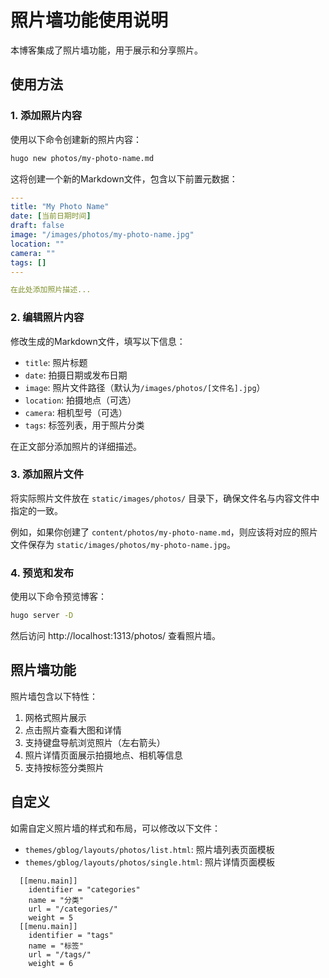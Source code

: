 # 照片墙功能使用说明

本博客集成了照片墙功能，用于展示和分享照片。

## 使用方法

### 1. 添加照片内容

使用以下命令创建新的照片内容：

```bash
hugo new photos/my-photo-name.md
```

这将创建一个新的Markdown文件，包含以下前置元数据：

```yaml
---
title: "My Photo Name"
date: [当前日期时间]
draft: false
image: "/images/photos/my-photo-name.jpg"
location: ""
camera: ""
tags: []
---

在此处添加照片描述...
```

### 2. 编辑照片内容

修改生成的Markdown文件，填写以下信息：

- `title`: 照片标题
- `date`: 拍摄日期或发布日期
- `image`: 照片文件路径（默认为`/images/photos/[文件名].jpg`）
- `location`: 拍摄地点（可选）
- `camera`: 相机型号（可选）
- `tags`: 标签列表，用于照片分类

在正文部分添加照片的详细描述。

### 3. 添加照片文件

将实际照片文件放在 `static/images/photos/` 目录下，确保文件名与内容文件中指定的一致。

例如，如果你创建了 `content/photos/my-photo-name.md`，则应该将对应的照片文件保存为 `static/images/photos/my-photo-name.jpg`。

### 4. 预览和发布

使用以下命令预览博客：

```bash
hugo server -D
```

然后访问 http://localhost:1313/photos/ 查看照片墙。

## 照片墙功能

照片墙包含以下特性：

1. 网格式照片展示
2. 点击照片查看大图和详情
3. 支持键盘导航浏览照片（左右箭头）
4. 照片详情页面展示拍摄地点、相机等信息
5. 支持按标签分类照片

## 自定义

如需自定义照片墙的样式和布局，可以修改以下文件：

- `themes/gblog/layouts/photos/list.html`: 照片墙列表页面模板
- `themes/gblog/layouts/photos/single.html`: 照片详情页面模板 


```tom
  [[menu.main]]
    identifier = "categories"
    name = "分类"
    url = "/categories/"
    weight = 5
  [[menu.main]]
    identifier = "tags"
    name = "标签"
    url = "/tags/"
    weight = 6
```